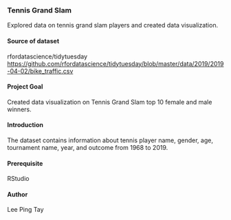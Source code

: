 ### Tennis Grand Slam
Explored data on tennis grand slam players and created data visualization.

#### Source of dataset
rfordatascience/tidytuesday https://github.com/rfordatascience/tidytuesday/blob/master/data/2019/2019-04-02/bike_traffic.csv

#### Project Goal
Created data visualization on Tennis Grand Slam top 10 female and male winners.

#### Introduction
The dataset contains information about tennis player name, gender, age, tournament name, year, and outcome from 1968 to 2019.

#### Prerequisite
RStudio

#### Author
Lee Ping Tay
